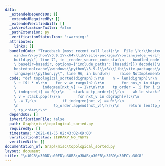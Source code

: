 ```yaml
---
data:
  _extendedDependsOn: []
  _extendedRequiredBy: []
  _extendedVerifiedWith: []
  _isVerificationFailed: false
  _pathExtension: py
  _verificationStatusIcon: ':warning:'
  attributes:
    links: []
  bundledCode: "Traceback (most recent call last):\n  File \"c:\\hostedtoolcache\\\
    windows\\python\\3.9.1\\x64\\lib\\site-packages\\onlinejudge_verify\\documentation\\\
    build.py\", line 71, in _render_source_code_stat\n    bundled_code = language.bundle(stat.path,\
    \ basedir=basedir, options={'include_paths': [basedir]}).decode()\n  File \"c:\\\
    hostedtoolcache\\windows\\python\\3.9.1\\x64\\lib\\site-packages\\onlinejudge_verify\\\
    languages\\python.py\", line 96, in bundle\n    raise NotImplementedError\nNotImplementedError\n"
  code: "def topological_sorted(digraph):\r\n    n = len(digraph)\r\n    indegree\
    \ = [0] * n\r\n    for v in range(n):\r\n        for nxt_v in digraph[v]:\r\n\
    \            indegree[nxt_v] += 1\r\n\r\n    tp_order = [i for i in range(n) if\
    \ indegree[i] == 0]\r\n    stack = tp_order[:]\r\n    while stack:\r\n       \
    \ v = stack.pop()\r\n        for nxt_v in digraph[v]:\r\n            indegree[nxt_v]\
    \ -= 1\r\n            if indegree[nxt_v] == 0:\r\n                stack.append(nxt_v)\r\
    \n                tp_order.append(nxt_v)\r\n\r\n    return len(tp_order) == n,\
    \ tp_order\r\n"
  dependsOn: []
  isVerificationFile: false
  path: Graph\misc\topological_sorted.py
  requiredBy: []
  timestamp: '2021-01-15 02:43:02+09:00'
  verificationStatus: LIBRARY_NO_TESTS
  verifiedWith: []
documentation_of: Graph\misc\topological_sorted.py
layout: document
title: "\u30C8\u30DD\u30ED\u30B8\u30AB\u30EB\u30BD\u30FC\u30C8"
---
```

